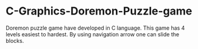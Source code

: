 # C-Graphics-Doremon-Puzzle-game
Doremon puzzle game have developed in C language. This game has 4 levels easiest to hardest. By using navigation arrow one can slide the blocks.

